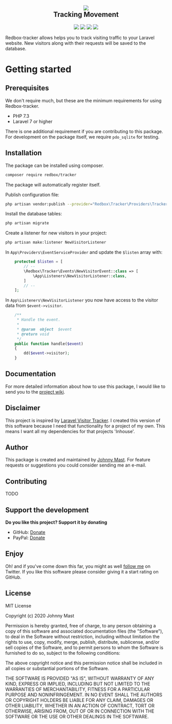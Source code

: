 <h2 align="center">
<img src="https://user-images.githubusercontent.com/121194/82691564-6b57da80-9c5e-11ea-87ec-639ad2255e8a.png"><br />
Tracking Movement
</h2>


<p align="center">
<a href="https://github.com/johnnymast/redbox-tracker/actions?query=workflow%3APhpcs"><img src="https://github.com/johnnymast/redbox-tracker/workflows/Phpcs/badge.svg" /></a>
<a href="https://scrutinizer-ci.com/g/johnnymast/redbox-tracker/?branch=master"><img src="https://scrutinizer-ci.com/g/johnnymast/redbox-tracker/badges/quality-score.png?b=master" /></a>
<a href="https://scrutinizer-ci.com/g/johnnymast/redbox-tracker/?branch=master"><img src="https://scrutinizer-ci.com/g/johnnymast/redbox-tracker/badges/coverage.png?b=master" /></a>
<a href="https://scrutinizer-ci.com/g/johnnymast/redbox-tracker/build-status/master"><img src="https://scrutinizer-ci.com/g/johnnymast/redbox-tracker/badges/build.png?b=master" /></a>
</p>
 
Redbox-tracker allows helps you to track visiting traffic to your Laravel website. New visitors along with their requests will be saved to the database.

# Getting started

## Prerequisites

We don't require much, but these are the minimum requirements for using Redbox-tracker. 

- PHP 7.3
- Laravel 7 or higher

There is one additional requirement if you are contributing to this package.
For development on the package itself, we require <code>pdo_sqlite</code> for testing.

## Installation  

The package can be installed using composer.

```bash
composer require redbox/tracker
```

The package will automatically register itself.

Publish configuration file:

```bash
php artisan vendor:publish --provider="Redbox\Tracker\Providers\TrackerServiceProvider"
```

Install the database tables:

```php
php artisan migrate
```
 
Create a listener for new visitors in your project: 

```bash
php artisan make:listener NewVisitorListener
```

In <code>App\Providers\EventServiceProvider</code> and update the <code>$listen</code> array with:

```php
    protected $listen = [
        // --
        \Redbox\Tracker\Events\NewVisitorEvent::class => [
            \App\Listeners\NewVisitorListener::class,
        ]
        // --
    ];
```

In <code>App\Listeners\NewVisitorListener</code> you now have access to the visitor data from <code>$event->visitor</code>.


```php
    /**
     * Handle the event.
     *
     * @param  object  $event
     * @return void
     */
    public function handle($event)
    {
        dd($event->visitor);
    }
```

## Documentation

For more detailed information about how to use this package, I would like to send you to the [project wiki](https://github.com/johnnymast/redbox-tracker/wiki).

## Disclaimer

This project is inspired by [Laravel Visitor Tracker](https://github.com/voerro/laravel-visitor-tracker). I created this version of this software because I need that functionality for a project of my own. 
This means I want all my dependencies for that projects 'Inhouse'.


## Author

This package is created and maintained by [Johnny Mast](mailto:mastjohnny@gmail.com). For feature requests or suggestions you could consider sending me an e-mail.


## Contributing

TODO


## Support the development
**Do you like this project? Support it by donating**

- GitHub: [Donate](https://github.com/sponsors/johnnymast)
- PayPal: [Donate](https://www.paypal.me/johnnymast)

## Enjoy

Oh! and if you've come down this far, you might as well [follow me](https://twitter.com/mastjohnny) on Twitter. If you like this software please consider giving it a start rating on GitHub.
 

## License
 
MIT License

Copyright (c) 2020 Johnny Mast

Permission is hereby granted, free of charge, to any person obtaining a copy of this software and associated documentation files (the "Software"), to deal in the Software without restriction, including without limitation the rights to use, copy, modify, merge, publish, distribute, sublicense, and/or sell copies of the Software, and to permit persons to whom the Software is furnished to do so, subject to the following conditions:

The above copyright notice and this permission notice shall be included in all copies or substantial portions of the Software.

THE SOFTWARE IS PROVIDED "AS IS", WITHOUT WARRANTY OF ANY KIND, EXPRESS OR IMPLIED, INCLUDING BUT NOT LIMITED TO THE WARRANTIES OF MERCHANTABILITY, FITNESS FOR A PARTICULAR PURPOSE AND NONINFRINGEMENT. IN NO EVENT SHALL THE AUTHORS OR COPYRIGHT HOLDERS BE LIABLE FOR ANY CLAIM, DAMAGES OR OTHER LIABILITY, WHETHER IN AN ACTION OF CONTRACT, TORT OR OTHERWISE, ARISING FROM, OUT OF OR IN CONNECTION WITH THE SOFTWARE OR THE USE OR OTHER DEALINGS IN THE SOFTWARE.

  
  
